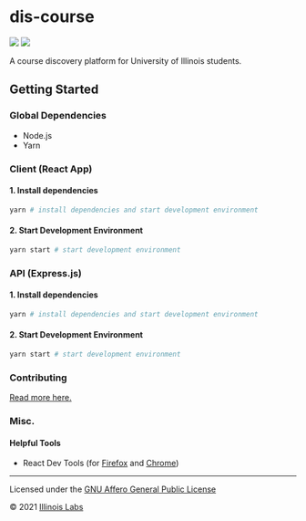 # dis-course

<img src="https://img.shields.io/github/license/IllinoisLabs/dis-course" /> <img src="https://img.shields.io/github/stars/IllinoisLabs/dis-course?color=blueviolet">

A course discovery platform for University of Illinois students.

## Getting Started

### Global Dependencies

- Node.js
- Yarn

### Client (React App)

#### 1. Install dependencies

```bash
yarn # install dependencies and start development environment
```

#### 2. Start Development Environment

```bash
yarn start # start development environment
```

### API (Express.js)

#### 1. Install dependencies

```bash
yarn # install dependencies and start development environment
```

#### 2. Start Development Environment

```bash
yarn start # start development environment
```

### Contributing

[Read more here.](./CONTRIB.MD)

### Misc.

#### Helpful Tools

- React Dev Tools (for [Firefox](https://addons.mozilla.org/en-US/firefox/addon/react-devtools/) and [Chrome](https://chrome.google.com/webstore/detail/react-developer-tools/fmkadmapgofadopljbjfkapdkoienihi?hl=en))

---

Licensed under the [GNU Affero General Public License](./LICENSE)

&copy; 2021 [Illinois Labs](https://illinoislabs.org)
